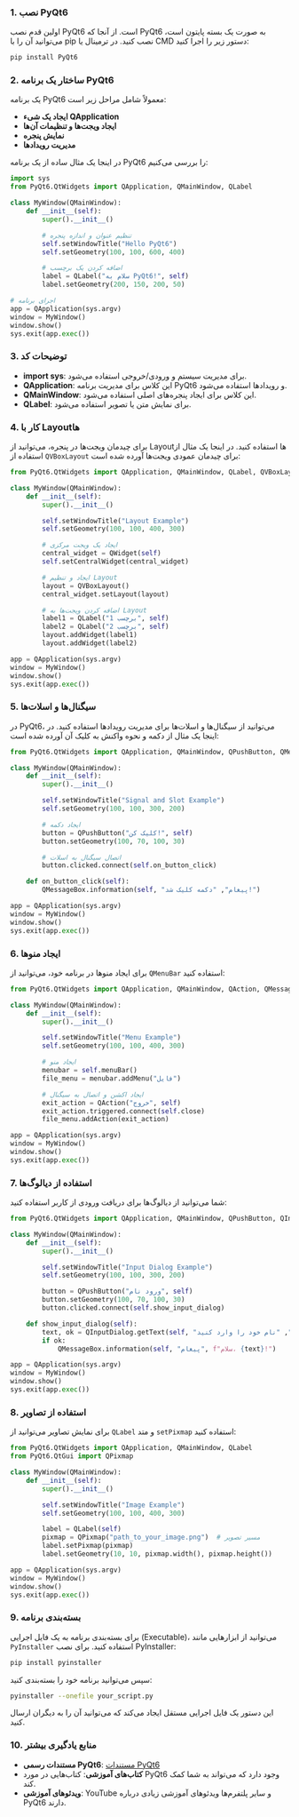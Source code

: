 
### 1. نصب PyQt6

اولین قدم نصب PyQt6 است. از آنجا که PyQt6 به صورت یک بسته پایتون است، می‌توانید آن را با pip نصب کنید. در ترمینال یا CMD دستور زیر را اجرا کنید:

```bash
pip install PyQt6
```

### 2. ساختار یک برنامه PyQt6

یک برنامه PyQt6 معمولاً شامل مراحل زیر است:

- **ایجاد یک شیء QApplication**
- **ایجاد ویجت‌ها و تنظیمات آن‌ها**
- **نمایش پنجره**
- **مدیریت رویدادها**

در اینجا یک مثال ساده از یک برنامه PyQt6 را بررسی می‌کنیم:

```python
import sys
from PyQt6.QtWidgets import QApplication, QMainWindow, QLabel

class MyWindow(QMainWindow):
    def __init__(self):
        super().__init__()

        # تنظیم عنوان و اندازه پنجره
        self.setWindowTitle("Hello PyQt6")
        self.setGeometry(100, 100, 600, 400)

        # اضافه کردن یک برچسب
        label = QLabel("سلام به PyQt6!", self)
        label.setGeometry(200, 150, 200, 50)

# اجرای برنامه
app = QApplication(sys.argv)
window = MyWindow()
window.show()
sys.exit(app.exec())
```

### 3. توضیحات کد

- **import sys**: برای مدیریت سیستم و ورودی/خروجی استفاده می‌شود.
- **QApplication**: این کلاس برای مدیریت برنامه PyQt6 و رویدادها استفاده می‌شود.
- **QMainWindow**: این کلاس برای ایجاد پنجره‌های اصلی استفاده می‌شود.
- **QLabel**: برای نمایش متن یا تصویر استفاده می‌شود.

### 4. کار با Layoutها

برای چیدمان ویجت‌ها در پنجره، می‌توانید از Layoutها استفاده کنید. در اینجا یک مثال از استفاده از `QVBoxLayout` برای چیدمان عمودی ویجت‌ها آورده شده است:

```python
from PyQt6.QtWidgets import QApplication, QMainWindow, QLabel, QVBoxLayout, QWidget

class MyWindow(QMainWindow):
    def __init__(self):
        super().__init__()

        self.setWindowTitle("Layout Example")
        self.setGeometry(100, 100, 400, 300)

        # ایجاد یک ویجت مرکزی
        central_widget = QWidget(self)
        self.setCentralWidget(central_widget)

        # ایجاد و تنظیم Layout
        layout = QVBoxLayout()
        central_widget.setLayout(layout)

        # اضافه کردن ویجت‌ها به Layout
        label1 = QLabel("برچسب 1", self)
        label2 = QLabel("برچسب 2", self)
        layout.addWidget(label1)
        layout.addWidget(label2)

app = QApplication(sys.argv)
window = MyWindow()
window.show()
sys.exit(app.exec())
```

### 5. سیگنال‌ها و اسلات‌ها

در PyQt6، می‌توانید از سیگنال‌ها و اسلات‌ها برای مدیریت رویدادها استفاده کنید. در اینجا یک مثال از دکمه و نحوه واکنش به کلیک آن آورده شده است:

```python
from PyQt6.QtWidgets import QApplication, QMainWindow, QPushButton, QMessageBox

class MyWindow(QMainWindow):
    def __init__(self):
        super().__init__()

        self.setWindowTitle("Signal and Slot Example")
        self.setGeometry(100, 100, 300, 200)

        # ایجاد دکمه
        button = QPushButton("کلیک کن!", self)
        button.setGeometry(100, 70, 100, 30)

        # اتصال سیگنال به اسلات
        button.clicked.connect(self.on_button_click)

    def on_button_click(self):
        QMessageBox.information(self, "پیغام", "دکمه کلیک شد!")

app = QApplication(sys.argv)
window = MyWindow()
window.show()
sys.exit(app.exec())
```

### 6. ایجاد منوها

برای ایجاد منوها در برنامه خود، می‌توانید از `QMenuBar` استفاده کنید:

```python
from PyQt6.QtWidgets import QApplication, QMainWindow, QAction, QMessageBox

class MyWindow(QMainWindow):
    def __init__(self):
        super().__init__()

        self.setWindowTitle("Menu Example")
        self.setGeometry(100, 100, 400, 300)

        # ایجاد منو
        menubar = self.menuBar()
        file_menu = menubar.addMenu("فایل")

        # ایجاد اکشن و اتصال به سیگنال
        exit_action = QAction("خروج", self)
        exit_action.triggered.connect(self.close)
        file_menu.addAction(exit_action)

app = QApplication(sys.argv)
window = MyWindow()
window.show()
sys.exit(app.exec())
```

### 7. استفاده از دیالوگ‌ها

شما می‌توانید از دیالوگ‌ها برای دریافت ورودی از کاربر استفاده کنید:

```python
from PyQt6.QtWidgets import QApplication, QMainWindow, QPushButton, QInputDialog

class MyWindow(QMainWindow):
    def __init__(self):
        super().__init__()

        self.setWindowTitle("Input Dialog Example")
        self.setGeometry(100, 100, 300, 200)

        button = QPushButton("ورود نام", self)
        button.setGeometry(100, 70, 100, 30)
        button.clicked.connect(self.show_input_dialog)

    def show_input_dialog(self):
        text, ok = QInputDialog.getText(self, "ورود نام", "نام خود را وارد کنید:")
        if ok:
            QMessageBox.information(self, "پیغام", f"سلام، {text}!")

app = QApplication(sys.argv)
window = MyWindow()
window.show()
sys.exit(app.exec())
```

### 8. استفاده از تصاویر

برای نمایش تصاویر می‌توانید از `QLabel` و متد `setPixmap` استفاده کنید:

```python
from PyQt6.QtWidgets import QApplication, QMainWindow, QLabel
from PyQt6.QtGui import QPixmap

class MyWindow(QMainWindow):
    def __init__(self):
        super().__init__()

        self.setWindowTitle("Image Example")
        self.setGeometry(100, 100, 400, 300)

        label = QLabel(self)
        pixmap = QPixmap("path_to_your_image.png")  # مسیر تصویر
        label.setPixmap(pixmap)
        label.setGeometry(10, 10, pixmap.width(), pixmap.height())

app = QApplication(sys.argv)
window = MyWindow()
window.show()
sys.exit(app.exec())
```

### 9. بسته‌بندی برنامه

برای بسته‌بندی برنامه به یک فایل اجرایی (Executable)، می‌توانید از ابزارهایی مانند `PyInstaller` استفاده کنید. برای نصب PyInstaller:

```bash
pip install pyinstaller
```

سپس می‌توانید برنامه خود را بسته‌بندی کنید:

```bash
pyinstaller --onefile your_script.py
```

این دستور یک فایل اجرایی مستقل ایجاد می‌کند که می‌توانید آن را به دیگران ارسال کنید.

### 10. منابع یادگیری بیشتر

- **مستندات رسمی PyQt6**: [مستندات PyQt6](https://www.riverbankcomputing.com/static/Docs/PyQt6/)
- **کتاب‌های آموزشی**: کتاب‌هایی در مورد PyQt6 وجود دارد که می‌تواند به شما کمک کند.
- **ویدئوهای آموزشی**: YouTube و سایر پلتفرم‌ها ویدئوهای آموزشی زیادی درباره PyQt6 دارند.

